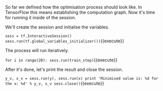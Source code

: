 So far we defined how the optimisation process should look like. In TensorFlow this means establishing the computation graph. Now it's time for running it inside of the session.

We'll create the session and initialise the variables.

`sess = tf.InteractiveSession()
sess.run(tf.global_variables_initializer())`{{execute}}

The process will run iteratively.

`for i in range(20):
   sess.run(train_step)`{{execute}}

After it's done, let's print the result and close the session.

`y_v, x_v = sess.run(y), sess.run(x)
print 'Minimised value is: %d for the x: %d' % y_v, x_v
sess.close()`{{execute}}
